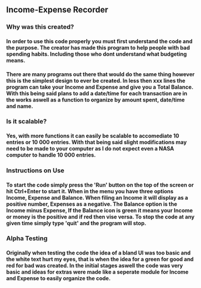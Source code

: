 ## Income-Expense Recorder

### Why was this created?
#### In order to use this code properly you must first understand the code and the purpose. The creator has made this program to help people with bad spending habits. Including those who dont understand what budgeting means.

#### There are many programs out there that would do the same thing however this is the simplest design to ever be created. In less then xxx lines the program can take your Income and Expense and give you a Total Balance. With this being said plans to add a date/time for each transaction are in the works aswell as a function to organize by amount spent, date/time and name.

### Is it scalable?
#### Yes, with more functions it can easily be scalable to accomediate 10 entries or 10 000 entries. With that being said slight modifications may need to be made to your computer as I do not expect even a NASA computer to handle 10 000 entries.

### Instructions on Use
#### To start the code simply press the 'Run' button on the top of the screen or hit Ctrl+Enter to start it. When in the menu you have three options Income, Expense and Balance. When filing an Income it will display as a positive number, Expenses as a negative. The Balance option is the Income minus Expense, If the Balance icon is green it means your Income or money is the positive and if red then vise versa. To stop the code at any given time simply type 'quit' and the program will stop.

### Alpha Testing
#### Originally when testing the code the idea of a bland UI was too basic and the white text hurt my eyes, that is when the idea for a green for good and red for bad was created. In the initial stages aswell the code was very basic and ideas for extras were made like a seperate module for Income and Expense to easily organize the code.
